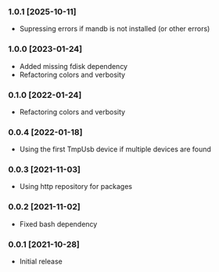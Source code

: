 ### 1.0.1 [2025-10-11] ###

* Supressing errors if mandb is not installed (or other errors)


### 1.0.0 [2023-01-24] ###

* Added missing fdisk dependency
* Refactoring colors and verbosity


### 0.1.0 [2022-01-24] ###

* Refactoring colors and verbosity


### 0.0.4 [2022-01-18] ###

* Using the first TmpUsb device if multiple devices are found


### 0.0.3 [2021-11-03] ###

* Using http repository for packages


### 0.0.2 [2021-11-02] ###

* Fixed bash dependency


### 0.0.1 [2021-10-28] ###

* Initial release
